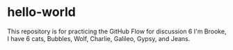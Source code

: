 # hello-world
This repository is for practicing the GitHub Flow for discussion 6
I'm Brooke, I have 6 cats, Bubbles, Wolf, Charlie, Galileo, Gypsy, and Jeans. 
